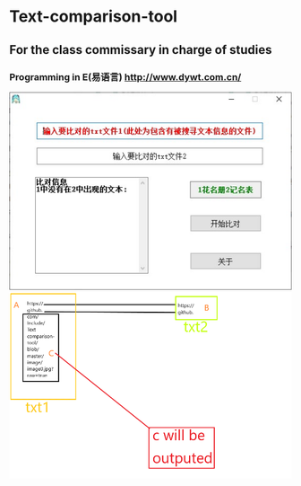 # Text-comparison-tool
## For the class commissary in charge of studies
### Programming in E(易语言) http://www.dywt.com.cn/

![IMAGE](https://github.com/In-clude/Text-comparison-tool/blob/master/image/image0.jpg?raw=true)
![IMAGE](https://github.com/In-clude/Text-comparison-tool/blob/master/image/logic.gif?raw=true)
